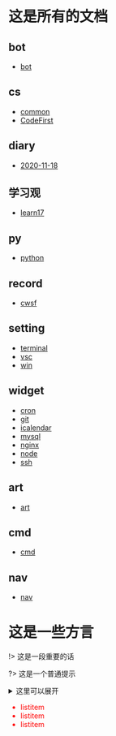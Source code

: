 # 这是所有的文档

## bot
- [bot](bot/README.md)

## cs
- [common](cs/README.md)
- [CodeFirst](cs/codefirst.md)

## diary
- [2020-11-18](diary/2020-11-18.md)

## 学习观
- [learn17](learn/learn17.md)

## py
- [python](py/README.md)

## record
- [cwsf](record/cwsf.md)

## setting
- [terminal](setting/terminal.md)
- [vsc](setting/vsc.md)
- [win](setting/win.md)

## widget
- [cron](widget/cron.md)
- [git](widget/git.md)
- [icalendar](widget/icalendar.md)
- [mysql](widget/mysql.md)
- [nginx](widget/nginx.md)
- [node](widget/node.md)
- [ssh](widget/ssh.md)

## art
- [art](art/README.md)

## cmd
- [cmd](cmd/win.md)

## nav
- [nav](nav/README.md)



# 这是一些方言

!> 这是一段重要的话

?> 这是一个普通提示

<details>
<summary>这里可以展开</summary>

- hello
- hi

</details>

<div style='color: red'>

- listitem
- listitem
- listitem

</div>